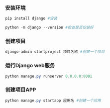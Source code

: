 ### 安装环境

```powershell
pip install django #安装

python -m django --version #检查是否安装好
```

### 创建项目

```powershell
django-admin startproject 项目名称 #创建一个项目
```

### 运行Django web服务

```powershell
python manage.py runserver 0.0.0.0:8001
```

### 创建项目APP

```powershell
python manage.py startapp 应用名 #创建一个应用
```

